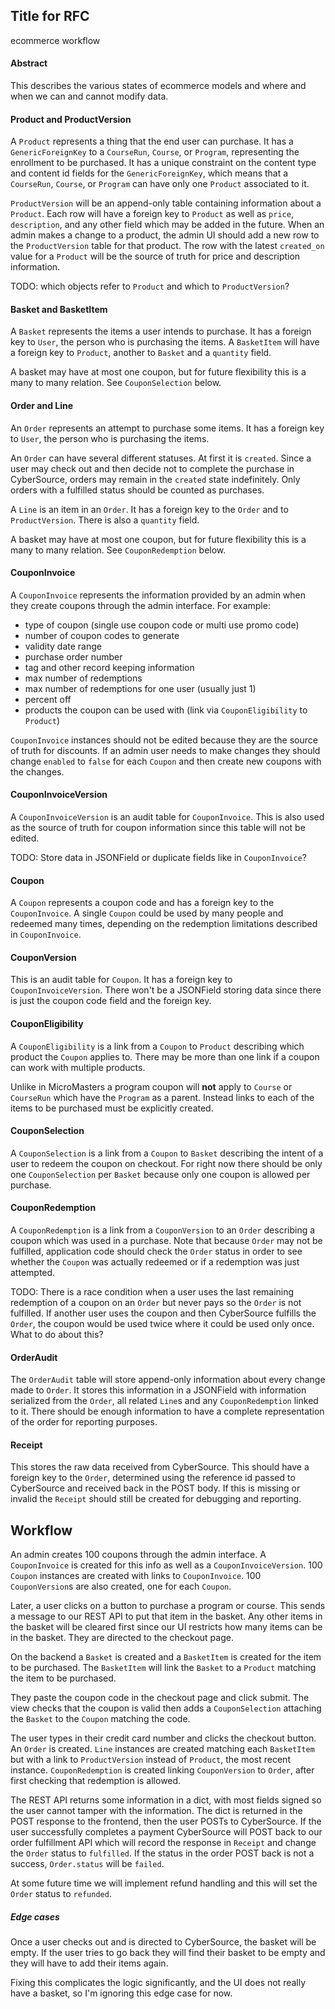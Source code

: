## Title for RFC

ecommerce workflow

#### Abstract

This describes the various states of ecommerce models and where and when we can and cannot
modify data.

#### Product and ProductVersion

A `Product` represents a thing that the end user can purchase. It has a `GenericForeignKey` to
a `CourseRun`, `Course`, or `Program`, representing the enrollment to be purchased. It has a unique
constraint on the content type and content id fields for the `GenericForeignKey`, which means that
a `CourseRun`, `Course`, or `Program` can have only one `Product` associated to it.

`ProductVersion` will be an append-only table containing information about a `Product`. Each row
will have a foreign key to `Product` as well as `price`, `description`, and any other field
which may be added in the future. When an admin makes a change to a product, the admin UI should
add a new row to the `ProductVersion` table for that product. The row with the latest `created_on`
value for a `Product` will be the source of truth for price and description information.

TODO: which objects refer to `Product` and which to `ProductVersion`?

#### Basket and BasketItem

A `Basket` represents the items a user intends to purchase. It has a foreign key to `User`,
the person who is purchasing the items. A `BasketItem` will have a foreign key to `Product`,
another to `Basket` and a `quantity` field.

A basket may have at most one coupon, but for future flexibility this is a many to many relation.
See `CouponSelection` below.

#### Order and Line

An `Order` represents an attempt to purchase some items. It has a foreign key to `User`,
the person who is purchasing the items. 

An `Order` can have several different statuses. At first
it is `created`. Since a user may check out and then decide not to complete the purchase in
CyberSource, orders may remain in the `created` state indefinitely. Only orders with a fulfilled
status should be counted as purchases.

A `Line` is an item in an `Order`. It has a foreign key to the `Order` and to `ProductVersion`. There
is also a `quantity` field.

A basket may have at most one coupon, but for future flexibility this is a many to many relation.
See `CouponRedemption` below.

#### CouponInvoice

A `CouponInvoice` represents the information provided by an admin when they create coupons
through the admin interface. For example:
 - type of coupon (single use coupon code or multi use promo code)
 - number of coupon codes to generate
 - validity date range
 - purchase order number
 - tag and other record keeping information
 - max number of redemptions
 - max number of redemptions for one user (usually just 1)
 - percent off
 - products the coupon can be used with (link via `CouponEligibility` to `Product`)

`CouponInvoice` instances should not be edited because they are the source of truth for discounts.
If an admin user needs to make changes they should
change `enabled` to `false` for each `Coupon` and then create new coupons with the changes.

#### CouponInvoiceVersion

A `CouponInvoiceVersion` is an audit table for `CouponInvoice`. This is also used as the source
of truth for coupon information since this table will not be edited.

TODO: Store data in JSONField or duplicate fields like in `CouponInvoice`?

#### Coupon

A `Coupon` represents a coupon code and has a foreign key to the `CouponInvoice`.
A single `Coupon` could be used by many people
and redeemed many times, depending on the redemption limitations described in `CouponInvoice`.

#### CouponVersion

This is an audit table for `Coupon`. It has a foreign key to `CouponInvoiceVersion`. There won't
be a JSONField storing data since there is just the coupon code field and the foreign key.

#### CouponEligibility

A `CouponEligibility` is a link from a `Coupon` to `Product` describing which product
the `Coupon` applies to. There may be more than one link if a coupon can work with multiple
products.

Unlike in MicroMasters a program coupon will **not** apply to `Course`
or `CourseRun` which have the `Program` as a parent. Instead links to each of the items to be
purchased must be explicitly created.

#### CouponSelection

A `CouponSelection` is a link from a `Coupon` to `Basket` describing the intent of a user to
redeem the coupon on checkout. For right now there should be only
one `CouponSelection` per `Basket` because only one coupon is allowed per purchase.

#### CouponRedemption

A `CouponRedemption` is a link from a `CouponVersion` to an `Order` describing a coupon which was used
in a purchase. Note that because `Order` may not be fulfilled, application code should check
the `Order` status in order to see whether the `Coupon` was actually redeemed or if a redemption
was just attempted.

TODO: There is a race condition when a user uses the last remaining redemption of a coupon on an `Order` but
never pays so the `Order` is not fulfilled. If another user uses the coupon and then CyberSource
fulfills the `Order`, the coupon would be used twice where it could be used only once. What to do about this? 

#### OrderAudit

The `OrderAudit` table will store append-only information about every change made to `Order`. It
stores this information in a JSONField with information serialized from the `Order`, all related `Line`s
and any `CouponRedemption` linked to it. There should be enough information to have a complete
representation of the order for reporting purposes.

#### Receipt

This stores the raw data received from CyberSource. This should have a foreign key to the
`Order`, determined using the reference id passed to CyberSource and received back in the POST body.
If this is missing or invalid the `Receipt` should still be created for debugging and reporting.

## Workflow 

An admin creates 100 coupons through the admin interface. A `CouponInvoice` is created for this info
as well as a `CouponInvoiceVersion`. 100 `Coupon` instances are created with links to `CouponInvoice`.
100 `CouponVersion`s are also created, one for each `Coupon`.

Later, a user clicks on a button to purchase a program or course. This sends a message to our REST API to
put that item in the basket. Any other items in the basket will be cleared first since our UI restricts
how many items can be in the basket. They are directed to the checkout page.

On the backend a `Basket` is created and a `BasketItem` is created for the item to be purchased. The
`BasketItem` will link the `Basket` to a `Product` matching the item to be purchased. 

They paste the coupon code in the checkout page and click submit. The view checks that the coupon
is valid then adds a `CouponSelection` attaching the `Basket` to the `Coupon` matching the code.

The user types in their credit card number and clicks the checkout button.
An `Order` is created. `Line` instances are created matching each `BasketItem` but with a link
to `ProductVersion` instead of `Product`, the most recent instance. `CouponRedemption` is created
linking `CouponVersion` to `Order`, after first checking that redemption is allowed.

The REST API returns some information in a dict, with most fields signed so the user
cannot tamper with the information. The dict is returned in the POST response to the frontend, then the user POSTs to CyberSource.
If the user successfully completes a payment CyberSource will POST back to our order fulfillment
API which will record the response in `Receipt` and change the `Order` status to `fulfilled`. If
the status in the order POST back is not a success, `Order.status` will be `failed`.
 
At some future time we will implement refund handling and this will set the `Order` status
to `refunded`.

##### Edge cases

Once a user checks out and is directed to CyberSource, the basket will be empty. If the user tries to go back they will find their basket to be empty
and they will have to add their items again.

Fixing this complicates the logic significantly, and the UI does not really have a basket, so I'm
ignoring this edge case for now.
